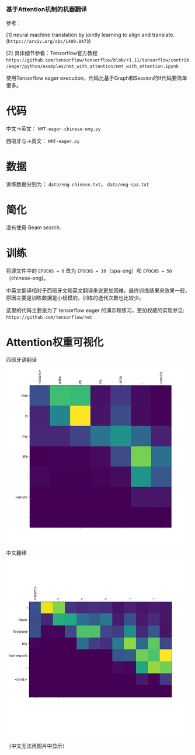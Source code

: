 ### 基于Attention机制的机器翻译

参考：

[1] neural machine translation by jointly learning to align and translate.(`https://arxiv.org/abs/1409.0473`)

[2] 具体细节参看：Tensorflow官方教程 `https://github.com/tensorflow/tensorflow/blob/r1.11/tensorflow/contrib/eager/python/examples/nmt_with_attention/nmt_with_attention.ipynb`

使用Tensorflow eager execution，代码比基于Graph和Session的tf代码要简单很多。

# 代码
中文->英文： `NMT-eager-chinese-eng.py`

西班牙与->英文： `NMT-eager.py`

# 数据
训练数据分别为： `data/eng-chinese.txt`， `data/eng-spa.txt`

# 简化
没有使用 Beam search.

# 训练
将源文件中的 `EPOCHS = 0` 改为 `EPOCHS = 10`（spa-eng）和 `EPOCHS = 50`（chinese-eng)。

中英文翻译相对于西班牙文和英文翻译来说更加困难，最终训练结果来效果一般，原因主要是训练数据是小规模的，训练的迭代次数也比较少。

这里的代码主要是为了 tensorflow eager 的演示和练习，更加权威的实现参见:
`https://github.com/tensorflow/nmt`

# Attention权重可视化
西班牙语翻译
![西班牙语翻译](data/eng-spa-jpg/%20esta%20es%20mi%20v.jpg)
中文翻译
![中文翻译](data/chinese-eng-jpg/我已經完成我的作業。.jpg)
（中文无法再图片中显示）
